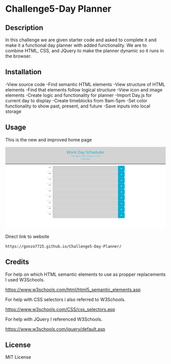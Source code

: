 # Challenge5-Day Planner


## Description

In this challenge we are given starter code and asked to complete it and make it a functional day planner with added functionality. We are to combine HTML, CSS, and JQuery to make the planner dynamic so it runs in the browser.

## Installation

-View source code
-Find semantic HTML elements
-View structure of HTML elements
-Find that elements follow logical structure
-View icon and image elements
-Create logic and functionality for planner
-Import Day.js for current day to display
-Create timeblocks from 9am-5pm
-Set color functionality to show past, present, and future
-Save inputs into local storage

## Usage

This is the new and improved home page

<img src="./assets/images/challenge5.png">


Direct link to website

    https://gonzo7725.github.io/Challenge5-Day-Planner/
    

## Credits

For help on which HTML semantic elements to use as propper replacements I used W3Schools.

https://www.w3schools.com/html/html5_semantic_elements.asp

For help with CSS selectors i also referred to W3Schools.

https://www.w3schools.com/CSS/css_selectors.asp

For help with JQuery I referenced W3Schools.

https://www.w3schools.com/jquery/default.asp

## License

MIT License

